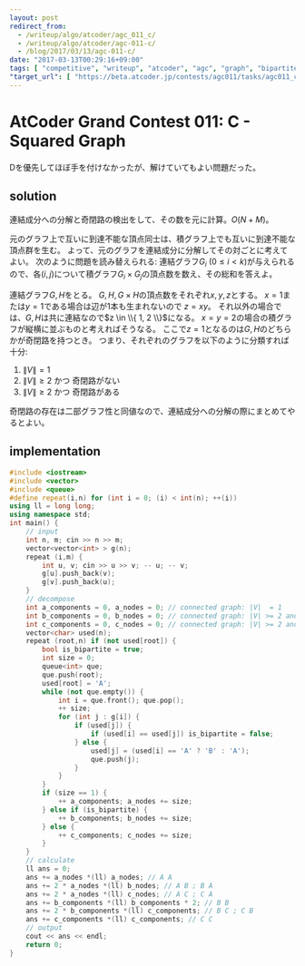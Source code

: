```yaml
---
layout: post
redirect_from:
  - /writeup/algo/atcoder/agc_011_c/
  - /writeup/algo/atcoder/agc-011-c/
  - /blog/2017/03/13/agc-011-c/
date: "2017-03-13T00:29:16+09:00"
tags: [ "competitive", "writeup", "atcoder", "agc", "graph", "bipartite-graph" ]
"target_url": [ "https://beta.atcoder.jp/contests/agc011/tasks/agc011_c" ]
---
```


# AtCoder Grand Contest 011: C - Squared Graph

Dを優先してほぼ手を付けなかったが、解けていてもよい問題だった。

## solution

連結成分への分解と奇閉路の検出をして、その数を元に計算。$O(N + M)$。

元のグラフ上で互いに到達不能な頂点同士は、積グラフ上でも互いに到達不能な頂点群を生む。
よって、元のグラフを連結成分に分解してその対ごとに考えてよい。
次のように問題を読み替えられる:
連結グラフ$G_i$ ($0 \le i \lt k$)が与えられるので、各$(i, j)$について積グラフ$G_i \times G_j$の頂点数を数え、その総和を答えよ。

連結グラフ$G, H$をとる。
$G, H, G \times H$の頂点数をそれぞれ$x, y, z$とする。
$x = 1$または$y = 1$である場合は辺が$1$本も生まれないので $z = xy$。
それ以外の場合では、$G, H$は共に連結なので$z \in \\{ 1, 2 \\}$になる。
$x = y = 2$の場合の積グラフが縦横に並ぶものと考えればそうなる。
ここで$z = 1$となるのは$G, H$のどちらかが奇閉路を持つとき。
つまり、それぞれのグラフを以下のように分類すれば十分:

1.  $\|V\| = 1$
2.  $\|V\| \ge 2$ かつ 奇閉路がない
3.  $\|V\| \ge 2$ かつ 奇閉路がある

奇閉路の存在は二部グラフ性と同値なので、連結成分への分解の際にまとめてやるとよい。

## implementation

``` c++
#include <iostream>
#include <vector>
#include <queue>
#define repeat(i,n) for (int i = 0; (i) < int(n); ++(i))
using ll = long long;
using namespace std;
int main() {
    // input
    int n, m; cin >> n >> m;
    vector<vector<int> > g(n);
    repeat (i,m) {
        int u, v; cin >> u >> v; -- u; -- v;
        g[u].push_back(v);
        g[v].push_back(u);
    }
    // decompose
    int a_components = 0, a_nodes = 0; // connected graph: |V|  = 1
    int b_components = 0, b_nodes = 0; // connected graph: |V| >= 2 and no odd cyles
    int c_components = 0, c_nodes = 0; // connected graph: |V| >= 2 and odd cycles exist
    vector<char> used(n);
    repeat (root,n) if (not used[root]) {
        bool is_bipartite = true;
        int size = 0;
        queue<int> que;
        que.push(root);
        used[root] = 'A';
        while (not que.empty()) {
            int i = que.front(); que.pop();
            ++ size;
            for (int j : g[i]) {
                if (used[j]) {
                    if (used[i] == used[j]) is_bipartite = false;
                } else {
                    used[j] = (used[i] == 'A' ? 'B' : 'A');
                    que.push(j);
                }
            }
        }
        if (size == 1) {
            ++ a_components; a_nodes += size;
        } else if (is_bipartite) {
            ++ b_components; b_nodes += size;
        } else {
            ++ c_components; c_nodes += size;
        }
    }
    // calculate
    ll ans = 0;
    ans += a_nodes *(ll) a_nodes; // A A
    ans += 2 * a_nodes *(ll) b_nodes; // A B ; B A
    ans += 2 * a_nodes *(ll) c_nodes; // A C ; C A
    ans += b_components *(ll) b_components * 2; // B B
    ans += 2 * b_components *(ll) c_components; // B C ; C B
    ans += c_components *(ll) c_components; // C C
    // output
    cout << ans << endl;
    return 0;
}
```
